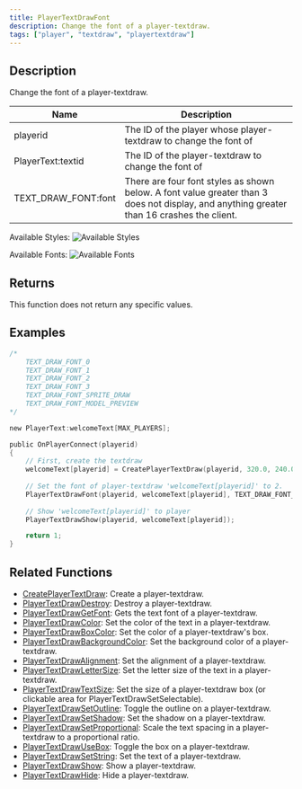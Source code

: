 ```yaml
---
title: PlayerTextDrawFont
description: Change the font of a player-textdraw.
tags: ["player", "textdraw", "playertextdraw"]
---
```


## Description

Change the font of a player-textdraw.

| Name                | Description                                                                                                                               |
| ------------------- | ----------------------------------------------------------------------------------------------------------------------------------------- |
| playerid            | The ID of the player whose player-textdraw to change the font of                                                                          |
| PlayerText:textid   | The ID of the player-textdraw to change the font of                                                                                       |
| TEXT_DRAW_FONT:font | There are four font styles as shown below. A font value greater than 3 does not display, and anything greater than 16 crashes the client. |

Available Styles:
![Available Styles](images/textdraws/Textdraw_font_styles.png)

Available Fonts:
![Available Fonts](images/textdraws/Textdraw_Fonts.png)

## Returns

This function does not return any specific values.

## Examples

```c
/*
    TEXT_DRAW_FONT_0
    TEXT_DRAW_FONT_1
    TEXT_DRAW_FONT_2
    TEXT_DRAW_FONT_3
    TEXT_DRAW_FONT_SPRITE_DRAW
    TEXT_DRAW_FONT_MODEL_PREVIEW
*/

new PlayerText:welcomeText[MAX_PLAYERS];

public OnPlayerConnect(playerid)
{
    // First, create the textdraw
    welcomeText[playerid] = CreatePlayerTextDraw(playerid, 320.0, 240.0, "Welcome to my server!");
    
    // Set the font of player-textdraw 'welcomeText[playerid]' to 2.
    PlayerTextDrawFont(playerid, welcomeText[playerid], TEXT_DRAW_FONT_2);
    
    // Show 'welcomeText[playerid]' to player
    PlayerTextDrawShow(playerid, welcomeText[playerid]);

    return 1;
}
```

## Related Functions

- [CreatePlayerTextDraw](CreatePlayerTextDraw): Create a player-textdraw.
- [PlayerTextDrawDestroy](PlayerTextDrawDestroy): Destroy a player-textdraw.
- [PlayerTextDrawGetFont](PlayerTextDrawGetFont): Gets the text font of a player-textdraw.
- [PlayerTextDrawColor](PlayerTextDrawColor): Set the color of the text in a player-textdraw.
- [PlayerTextDrawBoxColor](PlayerTextDrawBoxColor): Set the color of a player-textdraw's box.
- [PlayerTextDrawBackgroundColor](PlayerTextDrawBackgroundColor): Set the background color of a player-textdraw.
- [PlayerTextDrawAlignment](PlayerTextDrawAlignment): Set the alignment of a player-textdraw.
- [PlayerTextDrawLetterSize](PlayerTextDrawLetterSize): Set the letter size of the text in a player-textdraw.
- [PlayerTextDrawTextSize](PlayerTextDrawTextSize): Set the size of a player-textdraw box (or clickable area for PlayerTextDrawSetSelectable).
- [PlayerTextDrawSetOutline](PlayerTextDrawSetOutline): Toggle the outline on a player-textdraw.
- [PlayerTextDrawSetShadow](PlayerTextDrawSetShadow): Set the shadow on a player-textdraw.
- [PlayerTextDrawSetProportional](PlayerTextDrawSetProportional): Scale the text spacing in a player-textdraw to a proportional ratio.
- [PlayerTextDrawUseBox](PlayerTextDrawUseBox): Toggle the box on a player-textdraw.
- [PlayerTextDrawSetString](PlayerTextDrawSetString): Set the text of a player-textdraw.
- [PlayerTextDrawShow](PlayerTextDrawShow): Show a player-textdraw.
- [PlayerTextDrawHide](PlayerTextDrawHide): Hide a player-textdraw.
